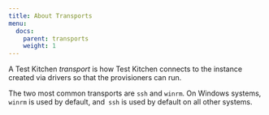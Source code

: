 ```yaml
---
title: About Transports
menu:
  docs:
    parent: transports
    weight: 1
---
```


A Test Kitchen *transport* is how Test Kitchen connects to the instance created via drivers so that the provisioners can run.

The two most common transports are `ssh` and `winrm`. On Windows systems, `winrm` is used by default, and` ssh` is used by default on all other systems.
